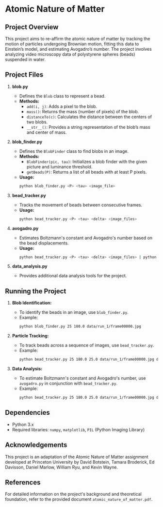# Atomic Nature of Matter

## Project Overview

This project aims to re-affirm the atomic nature of matter by tracking the motion of particles undergoing Brownian motion, fitting this data to Einstein’s model, and estimating Avogadro’s number. The project involves analyzing video microscopy data of polystyrene spheres (beads) suspended in water.

## Project Files

1. **blob.py**
    - Defines the `Blob` class to represent a bead.
    - **Methods:**
        - `add(i, j)`: Adds a pixel to the blob.
        - `mass()`: Returns the mass (number of pixels) of the blob.
        - `distanceTo(c)`: Calculates the distance between the centers of two blobs.
        - `__str__()`: Provides a string representation of the blob’s mass and center of mass.

2. **blob_finder.py**
    - Defines the `BlobFinder` class to find blobs in an image.
    - **Methods:**
        - `BlobFinder(pic, tau)`: Initializes a blob finder with the given picture and luminance threshold.
        - `getBeads(P)`: Returns a list of all beads with at least P pixels.
    - **Usage:**
        ```bash
        python blob_finder.py <P> <tau> <image_file>
        ```

3. **bead_tracker.py**
    - Tracks the movement of beads between consecutive frames.
    - **Usage:**
        ```bash
        python bead_tracker.py <P> <tau> <delta> <image_files>
        ```

4. **avogadro.py**
    - Estimates Boltzmann's constant and Avogadro's number based on the bead displacements.
    - **Usage:**
        ```bash
        python bead_tracker.py <P> <tau> <delta> <image_files> | python avogadro.py
        ```

5. **data_analysis.py**
    - Provides additional data analysis tools for the project.

## Running the Project

1. **Blob Identification:**
    - To identify the beads in an image, use `blob_finder.py`.
    - Example:
        ```bash
        python blob_finder.py 25 180.0 data/run_1/frame00000.jpg
        ```

2. **Particle Tracking:**
    - To track beads across a sequence of images, use `bead_tracker.py`.
    - Example:
        ```bash
        python bead_tracker.py 25 180.0 25.0 data/run_1/frame00000.jpg data/run_1/frame00001.jpg
        ```

3. **Data Analysis:**
    - To estimate Boltzmann's constant and Avogadro's number, use `avogadro.py` in conjunction with `bead_tracker.py`.
    - Example:
        ```bash
        python bead_tracker.py 25 180.0 25.0 data/run_1/frame00000.jpg data/run_1/frame00001.jpg | python avogadro.py
        ```

## Dependencies

- Python 3.x
- Required libraries: `numpy`, `matplotlib`, `PIL` (Python Imaging Library)

## Acknowledgements

This project is an adaptation of the Atomic Nature of Matter assignment developed at Princeton University by David Botstein, Tamara Broderick, Ed Davisson, Daniel Marlow, William Ryu, and Kevin Wayne.

## References

For detailed information on the project's background and theoretical foundation, refer to the provided document `atomic_nature_of_matter.pdf`.